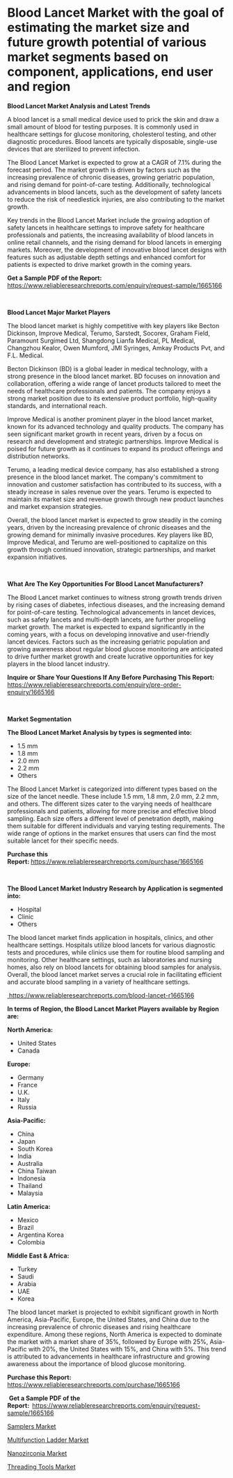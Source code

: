 <p><h1>Blood Lancet Market with the goal of estimating the market size and future growth potential of various market segments based on component, applications, end user and region</h1></p><p><strong>Blood Lancet Market Analysis and Latest Trends</strong></p>
<p><p>A blood lancet is a small medical device used to prick the skin and draw a small amount of blood for testing purposes. It is commonly used in healthcare settings for glucose monitoring, cholesterol testing, and other diagnostic procedures. Blood lancets are typically disposable, single-use devices that are sterilized to prevent infection.</p><p>The Blood Lancet Market is expected to grow at a CAGR of 7.1% during the forecast period. The market growth is driven by factors such as the increasing prevalence of chronic diseases, growing geriatric population, and rising demand for point-of-care testing. Additionally, technological advancements in blood lancets, such as the development of safety lancets to reduce the risk of needlestick injuries, are also contributing to the market growth.</p><p>Key trends in the Blood Lancet Market include the growing adoption of safety lancets in healthcare settings to improve safety for healthcare professionals and patients, the increasing availability of blood lancets in online retail channels, and the rising demand for blood lancets in emerging markets. Moreover, the development of innovative blood lancet designs with features such as adjustable depth settings and enhanced comfort for patients is expected to drive market growth in the coming years.</p></p>
<p><strong>Get a Sample PDF of the Report:&nbsp;</strong> <a href="https://www.reliableresearchreports.com/enquiry/request-sample/1665166">https://www.reliableresearchreports.com/enquiry/request-sample/1665166</a></p>
<p>&nbsp;</p>
<p><strong>Blood Lancet Major Market Players</strong></p>
<p><p>The blood lancet market is highly competitive with key players like Becton Dickinson, Improve Medical, Terumo, Sarstedt, Socorex, Graham Field, Paramount Surgimed Ltd, Shangdong Lianfa Medical, PL Medical, Changzhou Kealor, Owen Mumford, JMI Syringes, Amkay Products Pvt, and F.L. Medical. </p><p>Becton Dickinson (BD) is a global leader in medical technology, with a strong presence in the blood lancet market. BD focuses on innovation and collaboration, offering a wide range of lancet products tailored to meet the needs of healthcare professionals and patients. The company enjoys a strong market position due to its extensive product portfolio, high-quality standards, and international reach.</p><p>Improve Medical is another prominent player in the blood lancet market, known for its advanced technology and quality products. The company has seen significant market growth in recent years, driven by a focus on research and development and strategic partnerships. Improve Medical is poised for future growth as it continues to expand its product offerings and distribution networks.</p><p>Terumo, a leading medical device company, has also established a strong presence in the blood lancet market. The company's commitment to innovation and customer satisfaction has contributed to its success, with a steady increase in sales revenue over the years. Terumo is expected to maintain its market size and revenue growth through new product launches and market expansion strategies.</p><p>Overall, the blood lancet market is expected to grow steadily in the coming years, driven by the increasing prevalence of chronic diseases and the growing demand for minimally invasive procedures. Key players like BD, Improve Medical, and Terumo are well-positioned to capitalize on this growth through continued innovation, strategic partnerships, and market expansion initiatives.</p></p>
<p>&nbsp;</p>
<p><strong>What Are The Key Opportunities For Blood Lancet Manufacturers?</strong></p>
<p><p>The Blood Lancet market continues to witness strong growth trends driven by rising cases of diabetes, infectious diseases, and the increasing demand for point-of-care testing. Technological advancements in lancet devices, such as safety lancets and multi-depth lancets, are further propelling market growth. The market is expected to expand significantly in the coming years, with a focus on developing innovative and user-friendly lancet devices. Factors such as the increasing geriatric population and growing awareness about regular blood glucose monitoring are anticipated to drive further market growth and create lucrative opportunities for key players in the blood lancet industry.</p></p>
<p><strong>Inquire or Share Your Questions If Any Before Purchasing This Report:</strong> <a href="https://www.reliableresearchreports.com/enquiry/pre-order-enquiry/1665166">https://www.reliableresearchreports.com/enquiry/pre-order-enquiry/1665166</a></p>
<p>&nbsp;</p>
<p><strong>Market Segmentation</strong></p>
<p><strong>The Blood Lancet Market Analysis by types is segmented into:</strong></p>
<p><ul><li>1.5 mm</li><li>1.8 mm</li><li>2.0 mm</li><li>2.2 mm</li><li>Others</li></ul></p>
<p><p>The Blood Lancet Market is categorized into different types based on the size of the lancet needle. These include 1.5 mm, 1.8 mm, 2.0 mm, 2.2 mm, and others. The different sizes cater to the varying needs of healthcare professionals and patients, allowing for more precise and effective blood sampling. Each size offers a different level of penetration depth, making them suitable for different individuals and varying testing requirements. The wide range of options in the market ensures that users can find the most suitable lancet for their specific needs.</p></p>
<p><strong>Purchase this Report:&nbsp;</strong><a href="https://www.reliableresearchreports.com/purchase/1665166">https://www.reliableresearchreports.com/purchase/1665166</a></p>
<p>&nbsp;</p>
<p><strong>The Blood Lancet Market Industry Research by Application is segmented into:</strong></p>
<p><ul><li>Hospital</li><li>Clinic</li><li>Others</li></ul></p>
<p><p>The blood lancet market finds application in hospitals, clinics, and other healthcare settings. Hospitals utilize blood lancets for various diagnostic tests and procedures, while clinics use them for routine blood sampling and monitoring. Other healthcare settings, such as laboratories and nursing homes, also rely on blood lancets for obtaining blood samples for analysis. Overall, the blood lancet market serves a crucial role in facilitating efficient and accurate blood sampling in a variety of healthcare settings.</p></p>
<p><a href="https://www.reliableresearchreports.com/blood-lancet-r1665166">&nbsp;https://www.reliableresearchreports.com/blood-lancet-r1665166</a></p>
<p><strong>In terms of Region, the Blood Lancet Market Players available by Region are:</strong></p>
<p>
    <p> <strong> North America: </strong>
        <ul>
            <li>United States</li>
            <li>Canada</li>
        </ul>
        </p> 
    <p> <strong> Europe: </strong>
        <ul>
            <li>Germany</li>
            <li>France</li>
            <li>U.K.</li>
            <li>Italy</li>
            <li>Russia</li>
        </ul>
        </p> 
    <p> <strong> Asia-Pacific: </strong>
        <ul>
            <li>China</li>
            <li>Japan</li>
            <li>South Korea</li>
            <li>India</li>
            <li>Australia</li>
            <li>China Taiwan</li>
            <li>Indonesia</li>
            <li>Thailand</li>
            <li>Malaysia</li>
        </ul>
        </p> 
    <p> <strong> Latin America: </strong>
        <ul>
            <li>Mexico</li>
            <li>Brazil</li>
            <li>Argentina Korea</li>
            <li>Colombia</li>
        </ul>
        </p> 
    <p> <strong> Middle East & Africa: </strong>
        <ul>
            <li>Turkey</li>
            <li>Saudi</li>
            <li>Arabia</li>
            <li>UAE</li>
            <li>Korea</li>
        </ul>
    </p>
    </p>
<p><p>The blood lancet market is projected to exhibit significant growth in North America, Asia-Pacific, Europe, the United States, and China due to the increasing prevalence of chronic diseases and rising healthcare expenditure. Among these regions, North America is expected to dominate the market with a market share of 35%, followed by Europe with 25%, Asia-Pacific with 20%, the United States with 15%, and China with 5%. This trend is attributed to advancements in healthcare infrastructure and growing awareness about the importance of blood glucose monitoring.</p></p>
<p><strong>Purchase this Report: </strong><a href="https://www.reliableresearchreports.com/purchase/1665166">https://www.reliableresearchreports.com/purchase/1665166</a></p>
<p>&nbsp;<strong>Get a Sample PDF of the Report:&nbsp;&nbsp;</strong><a href="https://www.reliableresearchreports.com/enquiry/request-sample/1665166">https://www.reliableresearchreports.com/enquiry/request-sample/1665166</a></p>
<p><strong></strong></p>
<p><p><a href="https://www.linkedin.com/pulse/samplers-market-report-reveals-latest-trends-growth-opportunities-dlsje">Samplers Market</a></p><p><a href="https://github.com/jodemen/Market-Research-Report-List-2/blob/main/multifunction-ladder-market.md">Multifunction Ladder Market</a></p><p><a href="https://github.com/Sarissaschmalingtr6fz2739/Market-Research-Report-List-2/blob/main/nanozirconia-market.md">Nanozirconia Market</a></p><p><a href="https://www.linkedin.com/pulse/decoding-threading-tools-market-metrics-share-trends-growth-svb8f">Threading Tools Market</a></p></p>